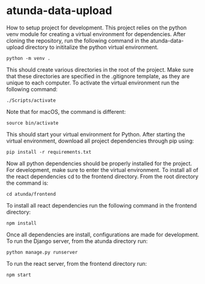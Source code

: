 # atunda-data-upload

How to setup project for development. This project relies on the python venv module for creating a virtual environment for dependencies. After cloning the repository, run the following command in the atunda-data-upload directory to inititalize the python virtual environment. 

```shell
python -m venv .
```

This should create various directories in the root of the project. Make sure that these directories are specified in the .gitignore template, as they are unique to each computer. To activate the virtual environment run the following command: 

```shell
./Scripts/activate
```

Note that for macOS, the command is different:

```shell
source bin/activate
```

This should start your virtual environment for Python. After starting the virtual environment, download all project dependencies through pip using: 

```shell
pip install -r requirements.txt
```

Now all python dependencies should be properly installed for the project. For development, make sure to enter the virtual environment. To install all of the react dependencies cd to the frontend directory. From the root directory the command is: 

```
cd atunda/frontend
```

To install all react dependencies run the following command in the frontend directory: 

```
npm install
```

Once all dependencies are install, configurations are made for development. To run the Django server, from the atunda directory run:

```
python manage.py runserver
```

To run the react server, from the frontend directory run: 

```
npm start
```
